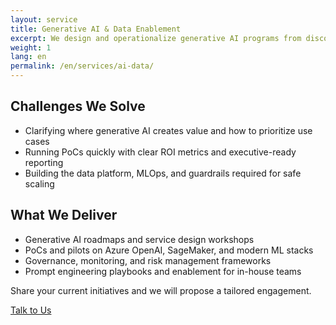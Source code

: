 ```yaml
---
layout: service
title: Generative AI & Data Enablement
excerpt: We design and operationalize generative AI programs from discovery to governance with measurable ROI.
weight: 1
lang: en
permalink: /en/services/ai-data/
---
```


<h2 class="section-heading">Challenges We Solve</h2>
<ul>
  <li>Clarifying where generative AI creates value and how to prioritize use cases</li>
  <li>Running PoCs quickly with clear ROI metrics and executive-ready reporting</li>
  <li>Building the data platform, MLOps, and guardrails required for safe scaling</li>
</ul>

<h2 class="section-heading mt-5">What We Deliver</h2>
<ul>
  <li>Generative AI roadmaps and service design workshops</li>
  <li>PoCs and pilots on Azure OpenAI, SageMaker, and modern ML stacks</li>
  <li>Governance, monitoring, and risk management frameworks</li>
  <li>Prompt engineering playbooks and enablement for in-house teams</li>
</ul>

<div class="contact-card mt-5">
  <p class="mb-3">Share your current initiatives and we will propose a tailored engagement.</p>
  <a class="button button-primary" href="/en/contact/">Talk to Us</a>
</div>
